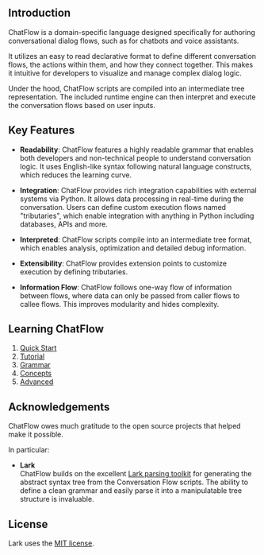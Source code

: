 ## Introduction

ChatFlow is a domain-specific language designed specifically for authoring conversational dialog flows, such as for chatbots and voice assistants. 

It utilizes an easy to read declarative format to define different conversation flows, the actions within them, and how they connect together. This makes it intuitive for developers to visualize and manage complex dialog logic.

Under the hood, ChatFlow scripts are compiled into an intermediate tree representation. The included runtime engine can then interpret and execute the conversation flows based on user inputs.

## Key Features

- **Readability**: ChatFlow features a highly readable grammar that enables both developers and non-technical people to understand conversation logic. It uses English-like syntax following natural language constructs, which reduces the learning curve.
    
- **Integration**: ChatFlow provides rich integration capabilities with external systems via Python. It allows data processing in real-time during the conversation. Users can define custom execution flows named "tributaries", which enable integration with anything in Python including databases, APIs and more.

- **Interpreted**: ChatFlow scripts compile into an intermediate tree format, which enables analysis, optimization and detailed debug information.
    
- **Extensibility**: ChatFlow provides extension points to customize execution by defining tributaries.

- **Information Flow**: ChatFlow follows one-way flow of information between flows, where data can only be passed from caller flows to callee flows. This improves modularity and hides complexity.


## Learning ChatFlow

1. [Quick Start](tutorials.md)
2. [Tutorial](tutorials.md)
3. [Grammar](grammar.md)
4. [Concepts](concepts.md)
5. [Advanced](advanced.md)


## Acknowledgements

ChatFlow owes much gratitude to the open source projects that helped make it possible.

In particular:

- **Lark**  
    ChatFlow builds on the excellent [Lark parsing toolkit](https://github.com/lark-parser/lark) for generating the abstract syntax tree from the Conversation Flow scripts. The ability to define a clean grammar and easily parse it into a manipulatable tree structure is invaluable.

## License

Lark uses the [MIT license](LICENSE.md).
